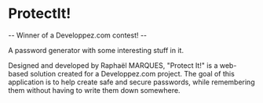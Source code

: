 ProtectIt!
==========

-- Winner of a Developpez.com contest! --

A password generator with some interesting stuff in it.

Designed and developed by Raphaël MARQUES, "Protect It!" is a web-based solution created for a Developpez.com project.
The goal of this application is to help create safe and secure passwords, while remembering them without having to write them down somewhere.
